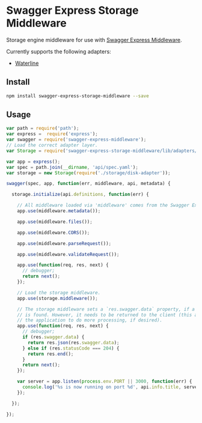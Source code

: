 # Swagger Express Storage Middleware

Storage engine middleware for use with [Swagger Express Middleware](https://github.com/BigstickCarpet/swagger-express-middleware).

Currently supports the following adapters:

- [Waterline](https://github.com/balderdashy/waterline)

## Install

```bash
npm install swagger-express-storage-middleware --save
```

## Usage

```javascript
var path = require('path');
var express =  require('express');
var swagger = require('swagger-express-middleware');
// Load the correct adapter layer.
var Storage = require('swagger-express-storage-middleware/lib/adapters/waterline');

var app = express();
var spec = path.join(__dirname, 'api/spec.yaml');
var storage = new Storage(require('./storage/disk-adapter'));

swagger(spec, app, function(err, middleware, api, metadata) {

  storage.initialize(api.definitions, function(err) {

    // All middleware loaded via 'middleware' comes from the Swagger Express Middleware package.
    app.use(middleware.metadata());

    app.use(middleware.files());

    app.use(middleware.CORS());

    app.use(middleware.parseRequest());

    app.use(middleware.validateRequest());

    app.use(function(req, res, next) {
      // debugger;
      return next();
    });

    // Load the storage middleware.
    app.use(storage.middleware());

    // The storage middleware sets a `res.swagger.data` property, if a resource
    // is found. However, it needs to be returned to the client (this allows
    // the application to do more processing, if desired).
    app.use(function(req, res, next) {
      // debugger;
      if (res.swagger.data) {
        return res.json(res.swagger.data);
      } else if (res.statusCode === 204) {
        return res.end();
      }
      return next();
    });

    var server = app.listen(process.env.PORT || 3000, function(err) {
      console.log('%s is now running on port %d', api.info.title, server.address().port);
    });

  });

});
```
